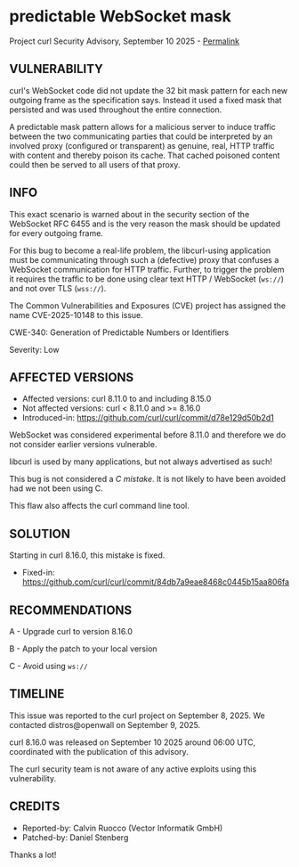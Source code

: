 predictable WebSocket mask
==========================

Project curl Security Advisory, September 10 2025 -
[Permalink](https://curl.se/docs/CVE-2025-10148.html)

VULNERABILITY
-------------

curl's WebSocket code did not update the 32 bit mask pattern for each new
outgoing frame as the specification says. Instead it used a fixed mask that
persisted and was used throughout the entire connection.

A predictable mask pattern allows for a malicious server to induce traffic
between the two communicating parties that could be interpreted by an involved
proxy (configured or transparent) as genuine, real, HTTP traffic with content
and thereby poison its cache. That cached poisoned content could then be
served to all users of that proxy.

INFO
----

This exact scenario is warned about in the security section of the WebSocket
RFC 6455 and is the very reason the mask should be updated for every outgoing
frame.

For this bug to become a real-life problem, the libcurl-using application must
be communicating through such a (defective) proxy that confuses a WebSocket
communication for HTTP traffic. Further, to trigger the problem it requires
the traffic to be done using clear text HTTP / WebSocket (`ws://`) and not
over TLS (`wss://`).

The Common Vulnerabilities and Exposures (CVE) project has assigned the name
CVE-2025-10148 to this issue.

CWE-340: Generation of Predictable Numbers or Identifiers

Severity: Low

AFFECTED VERSIONS
-----------------

- Affected versions: curl 8.11.0 to and including 8.15.0
- Not affected versions: curl < 8.11.0 and >= 8.16.0
- Introduced-in: https://github.com/curl/curl/commit/d78e129d50b2d1

WebSocket was considered experimental before 8.11.0 and therefore we do not
consider earlier versions vulnerable.

libcurl is used by many applications, but not always advertised as such!

This bug is not considered a *C mistake*. It is not likely to have been
avoided had we not been using C.

This flaw also affects the curl command line tool.

SOLUTION
------------

Starting in curl 8.16.0, this mistake is fixed.

- Fixed-in: https://github.com/curl/curl/commit/84db7a9eae8468c0445b15aa806fa

RECOMMENDATIONS
--------------

 A - Upgrade curl to version 8.16.0

 B - Apply the patch to your local version

 C - Avoid using `ws://`

TIMELINE
--------

This issue was reported to the curl project on September 8, 2025. We contacted
distros@openwall on September 9, 2025.

curl 8.16.0 was released on September 10 2025 around 06:00 UTC, coordinated
with the publication of this advisory.

The curl security team is not aware of any active exploits using this
vulnerability.

CREDITS
-------

- Reported-by: Calvin Ruocco (Vector Informatik GmbH)
- Patched-by: Daniel Stenberg

Thanks a lot!
